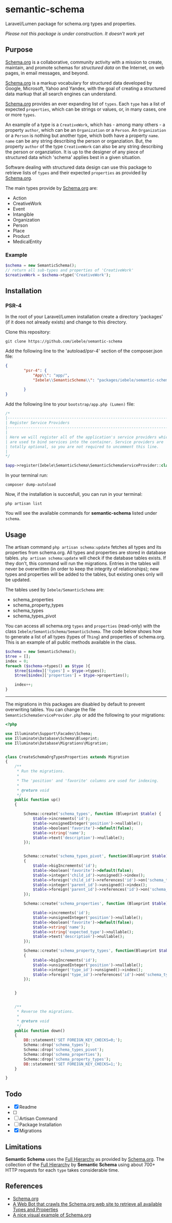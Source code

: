# semantic-schema

Laravel/Lumen package for schema.org types and properties.

*Please not this package is under construction. It doesn't work yet*


## Purpose

[Schema.org](http://schema.org) is a collaborative, community activity with a mission to create, maintain, and promote schemas for *structured data* on the Internet, on web pages, in email messages, and beyond.

[Schema.org](http://schema.org)  is a markup vocabulary for structured data developed by Google, Microsoft, Yahoo and Yandex, with the goal of creating a structured data markup that all search engines can understand.

[Schema.org](http://schema.org) provides an ever expanding list of `types`. Each `type` has a list of expected `properties`, which can be strings or values, or, in many cases, one or more `types`.

An example of a type is a `CreativeWork`, which has - among many others - a property `author`, which can be an `Organization` or a `Person`. An `Organization` or a `Person` is nothing but another type, which both have a property `name`. `name` can be any string describing the person or organziation. But, the property `author` of the type `CreativeWork` can also be any string describing the person or organziation. It is up to the designer of any piece of structured data which 'schema' applies best in a given situation.

Software dealing with structured data design can use this package to retrieve lists of `types` and their expected `properties` as provided by [Schema.org](http://schema.org).

The main types provide by [Schema.org](http://schema.org) are:

   - Action
   - CreativeWork
   - Event
   - Intangible
   - Organization
   - Person
   - Place
   - Product 
   - MedicalEntity

### Example

```php
$schema = new SemanticSchema();
// return all sub-types and properties of 'CreativeWork'
$creativeWork = $schema->type('CreativeWork');
```



## Installation

### PSR-4


In the root of your Laravel/Lumen installation create a directory 'packages' (if it does not already exists) and change to this directory.

Clone this repository:

```bash{r, engine='bash', clone_repo}
git clone https://github.com/iebele/semantic-schema
```

Add the following line to the 'autoload/psr-4' section of the composer.json file:

```json
{
        "psr-4": {
            "App\\": "app/",
            "Iebele\\SemanticSchema\\": "packages/iebele/semantic-schema/src"

        }
}
```

Add the following line to your `bootstrap/app.php (Lumen)` file:

```php
/*
|--------------------------------------------------------------------------
| Register Service Providers
|--------------------------------------------------------------------------
|
| Here we will register all of the application's service providers which
| are used to bind services into the container. Service providers are
| totally optional, so you are not required to uncomment this line.
|
*/

$app->register(Iebele\SemanticSchema\SemanticSchemaServiceProvider::class);
```

In your terminal run:

```bash{r, engine='bash', dump_autoload}
composer dump-autoload
```

Now, if the installation is succesfull, you can run in your terminal:

```bash{r, engine='bash', artisan_list}
php artisan list
```

You will see the available commands for **semantic-schema** listed under `schema`.

## Usage



The artisan command `php artisan schema:update` fetches all types and its properties from schema.org.
All types and properties are stored in database tables.  `php artisan schema:update` will check if the database tables exists.
If they don't, this command will run the migrations.
 Entries in the tables will never be overwritten (in order to keep the integrity of relationships);
 new types and properties will be added to the tables, but existing ones only will be updated.

The tables used by `Iebele/SemanticSchema` are:

 -  schema_properties
 -  schema_property_types
 -  schema_types
 -  schema_types_pivot

You can access all schema.org `types` and `properties` (read-only) with the class `Iebele/SemanticSchema/SemanticSchema`.
The code below shows how to generate a list of all types (types of `Thing`) and properties of schema.org.
This is an example of all public methods available in the class.

```php
$schema = new SemanticSchema();
$tree = [];
index = 0;
foreach ($schema->types() as $type ){
    $tree[$index]['types'] = $type->types();
    $tree[$index]['properties'] = $type->properties();

    index++;
}

```


<hr>

The migrations in this packages are disabled by default to prevent overwriting tables.
You can change the file `SemanticSchemaServiceProvider.php` or add the following to your migrations:


```php
<?php

use Illuminate\Support\Facades\Schema;
use Illuminate\Database\Schema\Blueprint;
use Illuminate\Database\Migrations\Migration;


class CreateSchemaOrgTypesProperties extends Migration
{
    /**
     * Run the migrations.
     *
     * The 'position' and 'favorite' columns are used for indexing.
     *
     * @return void
     */
    public function up()
    {

        Schema::create('schema_types', function (Blueprint $table) {
            $table->increments('id');
            $table->unsignedInteger('position')->nullable();
            $table->boolean('favorite')->default(false);
            $table->string('name');
            $table->text('description')->nullable();
        });


        Schema::create('schema_types_pivot', function(Blueprint $table)
        {
            $table->bigIncrements('id');
            $table->boolean('favorite')->default(false);
            $table->integer('child_id')->unsigned()->index();
            $table->foreign('child_id')->references('id')->on('schema_types');
            $table->integer('parent_id')->unsigned()->index();
            $table->foreign('parent_id')->references('id')->on('schema_types');
        });

        Schema::create('schema_properties', function (Blueprint $table) {

            $table->increments('id');
            $table->unsignedInteger('position')->nullable();
            $table->boolean('favorite')->default(false);
            $table->string('name');
            $table->string('expected_type')->nullable();
            $table->text('description')->nullable();
        });

        Schema::create('schema_property_types', function(Blueprint $table)
        {
            $table->bigIncrements('id');
            $table->unsignedInteger('position')->nullable();
            $table->integer('type_id')->unsigned()->index();
            $table->foreign('type_id')->references('id')->on('schema_types');
        });


    }


    /**
     * Reverse the migrations.
     *
     * @return void
     */
    public function down()
    {
        DB::statement('SET FOREIGN_KEY_CHECKS=0;');
        Schema::drop('schema_types');
        Schema::drop('schema_types_pivot');
        Schema::drop('schema_properties');
        Schema::drop('schema_property_types');
        DB::statement('SET FOREIGN_KEY_CHECKS=1;');
    }

}
```


## Todo

- [x] Readme
- [ ]
- [ ] Artisan Command
- [ ] Package Installation
- [x] Migrations

## Limitations

**Semantic Schema** uses the [Full Hierarchy](https://schema.org/docs/full.html) as provided by [Schema.org](http://schema.org).
The collection of the  [Full Hierarchy](https://schema.org/docs/full.html) by **Semantic Schema** using about 700+ HTTP requests for each `type` takes considerable time.
 

## References

  - [Schema.org](http://schema.org)
  - [A Web Bot that crawls the Schema.org web site to retrieve all available Types and Properties](https://github.com/alexprut/Spider4Schema)
  - [A nice visual example of Schema.org](https://technicalseo.com/seo-tools/schema-markup-generator/visual/)


